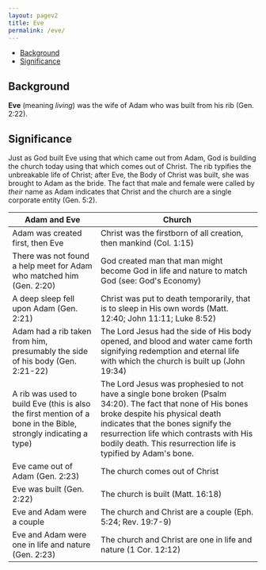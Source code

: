 ```yaml
---
layout: pagev2
title: Eve
permalink: /eve/
---
```

- [Background](#background)
- [Significance](#significance)

## Background

**Eve** (meaning *living*) was the wife of Adam who was built from his rib (Gen. 2:22). 

## Significance

Just as God built Eve using that which came out from Adam, God is building the church today using that which comes out of Christ. The rib typifies the unbreakable life of Christ; after Eve, the Body of Christ was built, she was brought to Adam as the bride. The fact that male and female were called by *their* name as Adam indicates that Christ and the church are a single corporate entity (Gen. 5:2).

| Adam and Eve | Church |
| --- | --- |
| Adam was created first, then Eve | Christ was the firstborn of all creation, then mankind (Col. 1:15) |
| There was not found a help meet for Adam who matched him (Gen. 2:20) | God created man that man might become God in life and nature to match God (see: God's Economy) |
| A deep sleep fell upon Adam (Gen. 2:21) | Christ was put to death temporarily, that is to sleep in His own words (Matt. 12:40; John 11:11; Luke 8:52) |
| Adam had a rib taken from him, presumably the side of his body (Gen. 2:21-22) | The Lord Jesus had the side of His body opened, and blood and water came forth signifying redemption and eternal life with which the church is built up (John 19:34) |
| A rib was used to build Eve (this is also the first mention of a bone in the Bible, strongly indicating a type) | The Lord Jesus was prophesied to not have a single bone broken (Psalm 34:20). The fact that none of His bones broke despite his physical death indicates that the bones signify the resurrection life which contrasts with His bodily death. This resurrection life is typified by Adam's bone. |
| Eve came out of Adam (Gen. 2:23) | The church comes out of Christ |
| Eve was built (Gen. 2:22) | The church is built (Matt. 16:18) |
| Eve and Adam were a couple | The church and Christ are a couple (Eph. 5:24; Rev. 19:7-9) |
| Eve and Adam were one in life and nature (Gen. 2:23) | The church and Christ are one in life and nature (1 Cor. 12:12) |
